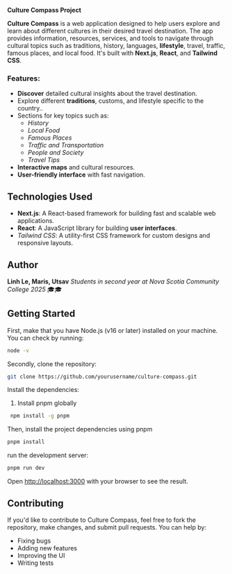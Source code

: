  **Culture Compass Project**

**Culture Compass** is a web application designed to help users explore and learn about different cultures in their desired travel destination. 
The app provides information, resources, services, and tools to navigate through cultural topics such as traditions, history, languages, **lifestyle**, 
travel, traffic, famous places, and local food. 
It's built with **Next.js**, **React**, and **Tailwind CSS**.

### Features:
- **Discover** detailed cultural insights about the travel destination.
- Explore different **traditions**, customs, and lifestyle specific to the country..
- Sections for key topics such as:
    - *History*
    - *Local Food*
    - *Famous Places*
    - *Traffic and Transportation*
    - *People and Society*
    - *Travel Tips*
- **Interactive maps** and cultural resources.
- **User-friendly interface** with fast navigation.

## Technologies Used

- **Next.js**: A React-based framework for building fast and scalable web applications.
- **React**: A JavaScript library for building **user interfaces**.
- *Tailwind CSS*: A utility-first CSS framework for custom designs and responsive layouts.

## Author
**Linh Le, Maris, Utsav**
*Students in second year at Nova Scotia Community College 2025* 🎓🎓

## Getting Started

First, make that you have Node.js (v16 or later) installed on your machine. You can check by running:

```bash
node -v
```
Secondly, clone the repository:

```bash
git clone https://github.com/yourusername/culture-compass.git
```

Install the dependencies:

1.  Install pnpm globally 
```bash
 npm install -g pnpm
```
Then, install the project dependencies using pnpm

```bash
pnpm install
```

run the development server:

```bash
pnpm run dev
```
Open [http://localhost:3000](http://localhost:3000) with your browser to see the result.

## Contributing

If you'd like to contribute to Culture Compass, feel free to fork the repository, make changes, and submit pull requests. You can help by:

- Fixing bugs
- Adding new features
- Improving the UI
- Writing tests


